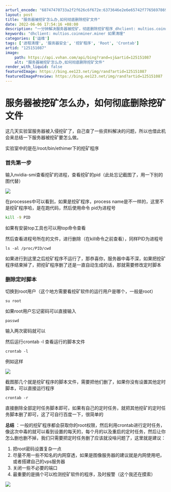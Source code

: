 ```yaml
---
arturl_encode: "68747470733a2f2f626c6f672e:6373646e2e6e65742f77656978696e5f33393932323335322f:61727469636c652f64657461696c732f313235313531303837"
layout: post
title: "服务器被挖矿怎么办,如何彻底删除挖矿文件"
date: 2022-06-06 17:54:16 +08:00
description: "一分钟解决服务器被挖矿，彻底删除挖矿程序_dhclient: multios.coinminer.m"
keywords: "dhclient: multios.coinminer.miner 如果清理"
categories: ['运维']
tags: ['进程清理', '服务器安全', '挖矿程序', 'Root', 'Crontab']
artid: "125151087"
image:
    path: https://api.vvhan.com/api/bing?rand=sj&artid=125151087
    alt: "服务器被挖矿怎么办,如何彻底删除挖矿文件"
render_with_liquid: false
featuredImage: https://bing.ee123.net/img/rand?artid=125151087
featuredImagePreview: https://bing.ee123.net/img/rand?artid=125151087
---
```


# 服务器被挖矿怎么办，如何彻底删除挖矿文件

这几天实验室服务器被入侵挖矿了，自己查了一些资料解决的问题，所以也借此机会来总结一下服务器被挖矿要怎么做。

实验室中的是在/root/bin/ethimer下的挖矿程序

### 首先第一步

输入nvidia-smi查看挖矿的进程，查看挖矿的pid（此处忘记截图了，用一下别的图代替）

![](https://i-blog.csdnimg.cn/blog_migrate/7e9bcaca2d0b3cee2ff36b4ed3cb6097.png)

在processes中可以看到，如果是挖矿程序，process name是不一样的，这里不是挖矿程序哈，是在跑代码，然后使用命令 pid为进程号

```bash
kill -9 PID 
```

如果有安装top工具也可以用top命令查看

然后查看进程号所在的文件，进行删除（在kill命令之前查看），同样PID为进程号

```
ls -al /proc/PID/cwd
```

如果进行到这里之后挖矿程序不运行了，那恭喜你，服务器中毒不深，如果把挖矿程序结束掉了，把挖矿程序删了还是一直自动生成的话，那就需要修改定时脚本

### 删除定时脚本

切换到root用户（这个地方需要看挖矿软件的运行用户是哪个，一般是root）

```
su root

```

如果root用户忘记密码可以直接输入

```
passwd
```

输入两次密码就可以

然后运行crontab -l 查看运行的脚本文件

```
crontab -l

```

例如这样

![](https://i-blog.csdnimg.cn/blog_migrate/30d3775448dc675a6737e3177cdbe6fa.png)

截图那几个就是挖矿程序的脚本文件，需要把他们删了，如果你没有设置其他定时脚本，可以直接运行程序

```
crontab -r
```

直接删除全部定时任务脚本即可，如果有自己的定时任务，就把其他挖矿的定时任务脚本删了即可，这了可自行百度一下，很简单的

**总结**
：一般的挖矿程序都会获取你的root权限，然后利用crontab进行定时任务，像这次中毒的就可以看到设置的每天的，每个月的以及重启的定时任务，然后让你怎么删也删不掉，我们只需要把定时任务删了应该就没啥问题了，这里就是建议：

1. 把root密码设置复杂一点
2. 尽量不用一些不知名的内网穿透，如果是图像服务器的建议就是内网使用吧，或者搭建自己的vps服务器
3. 关闭一些不必要的端口
4. 最重要的是搞个可以检测挖矿软件的程序，及时报警（这个我还在摸索）

![](https://i-blog.csdnimg.cn/blog_migrate/30d3775448dc675a6737e3177cdbe6fa.png)